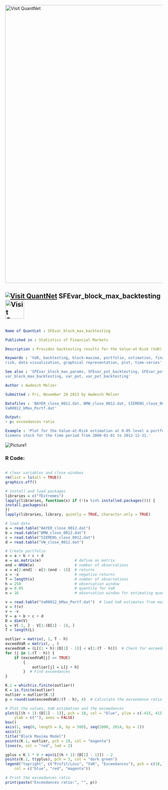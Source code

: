 
[<img src="https://github.com/QuantLet/Styleguide-and-FAQ/blob/master/pictures/banner.png" width="888" alt="Visit QuantNet">](http://quantlet.de/)

## [<img src="https://github.com/QuantLet/Styleguide-and-FAQ/blob/master/pictures/qloqo.png" alt="Visit QuantNet">](http://quantlet.de/) **SFEvar_block_max_backtesting** [<img src="https://github.com/QuantLet/Styleguide-and-FAQ/blob/master/pictures/QN2.png" width="60" alt="Visit QuantNet 2.0">](http://quantlet.de/)

```yaml

Name of QuantLet : SFEvar_block_max_backtesting

Published in : Statistics of Financial Markets

Description : Provides backtesting results for the Value-at-Risk (VaR) with Block Maxima Model.

Keywords : 'VaR, backtesting, block-maxima, portfolio, estimation, financial, forecast, exceedance,
risk, data visualization, graphical representation, plot, time-series'

See also : 'SFEvar_block_max_params, SFEvar_pot_backtesting, SFEvar_pot_params, block_max,
var_block_max_backtesting, var_pot, var_pot_backtesting'

Author : Awdesch Melzer

Submitted : Fri, November 29 2013 by Awdesch Melzer

Datafiles : 'BAYER_close_0012.dat, BMW_close_0012.dat, SIEMENS_close_0012.dat, VW_close_0012.dat,
VaR0012_bMax_Portf.dat'

Output: 
- p: exceedances ratio

Example : 'Plot for the Value-at-Risk estimation at 0.05 level a portfolio of Bayer, BMW and
Siemens stock for the time period from 2000-01-01 to 2012-12-31.'

```

![Picture1](SFEvar_block_max_backtesting-1.png)


### R Code:
```r

# clear variables and close windows
rm(list = ls(all = TRUE))
graphics.off()

# install and load packages
libraries = c("fExtremes")
lapply(libraries, function(x) if (!(x %in% installed.packages())) {
install.packages(x)
})
lapply(libraries, library, quietly = TRUE, character.only = TRUE)

# load data
a = read.table("BAYER_close_0012.dat")
b = read.table("BMW_close_0012.dat")
c = read.table("SIEMENS_close_0012.dat")
d = read.table("VW_close_0012.dat")

# Create portfolio
e = a + b + c + d
e = as.matrix(e)               # define as matrix
end = NROW(e)                  # number of observations
x = e[2:end] - e[1:(end - 1)]  # returns
x = -x                         # negative returns
T = length(x)                  # number of observations 
h = 250                        # observation window
p = 0.95                       # quantile for VaR
n = 16                         # observation window for estimating quantile in VaR

v = read.table("VaR0012_bMax_Portf.dat")  # load VaR estimates from maximal block model
v = t(v)
v = -v
V = a + b + c + d
D = dim(V)
L = V[-1, ] - V[1:(D[1] - 1), ]
T = length(L)

outlier = matrix(, 1, T - h)
exceedVaR = matrix(, , )
exceedVaR = (L[(1 + h):(D[1] - 1)] < v[1:(T - h)])  # Check for exceedances
for (j in 1:(T - h)) {
    if (exceedVaR[j] == TRUE) 
        {
            outlier[j] = L[j + h]
        }  # Find exceedances
}

K.1 = which(is.finite(outlier))
K = is.finite(outlier)
outlier = outlier[K.1]
p = round(sum(exceedVaR)/(T - h), 4)  # Calculate the exceedance ratio

# Plot the values, VaR estimation and the exceedances
plot(L[(h + 1):(D[1] - 1)], pch = 18, col = "blue", ylim = c(-415, 415), xlab = c(""), 
    ylab = c(""), axes = FALSE)
box()
axis(1, seq(0, length = 8, by = 500), seq(2000, 2014, by = 2))
axis(2)
title("Block Maxima Model")
points(K.1, outlier, pch = 18, col = "magenta")
lines(v, col = "red", lwd = 2)

yplus = K.1 * 0 + min(L[(h + 1):(D[1] - 1)]) - 2
points(K.1, t(yplus), pch = 3, col = "dark green")
legend("topright", c("Profit/Loss", "VaR", "Exceedances"), pch = c(18, 15, 18), 
    col = c("blue", "red", "magenta"))

# Print the exceedances ratio
print(paste("Exceedances ratio:", "", p))
```
